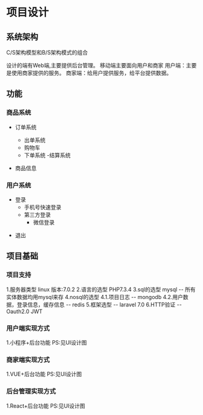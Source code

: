 # 项目设计

## 系统架构
C/S架构模型和B/S架构模式的组合

设计的端有Web端,主要提供后台管理。
移动端主要面向用户和商家
    用户端：主要是使用商家提供的服务。
    商家端：给用户提供服务，给平台提供数据。
## 功能
### 商品系统
+ 订单系统
    - 出单系统
    - 购物车
    + 下单系统 
        -结算系统

+ 商品信息

### 用户系统
+ 登录
    - 手机号快速登录
    + 第三方登录
        - 微信登录
- 退出

## 项目基础
### 项目支持
1.服务器类型 linux 版本:7.0.2 
2.语言的选型 PHP7.3.4
3.sql的选型 mysql -- 所有实体数据均用mysql来存
4.nosql的选型
    4.1.项目日志 -- mongodb
    4.2.用户数据，登录信息，缓存信息 -- redis
5.框架选型 -- laravel 7.0
6.HTTP验证 -- Oauth2.0 JWT

### 用户端实现方式
1.小程序+后台功能  PS:见UI设计图

### 商家端实现方式
1.VUE+后台功能  PS:见UI设计图

### 后台管理实现方式
1.React+后台功能  PS:见UI设计图